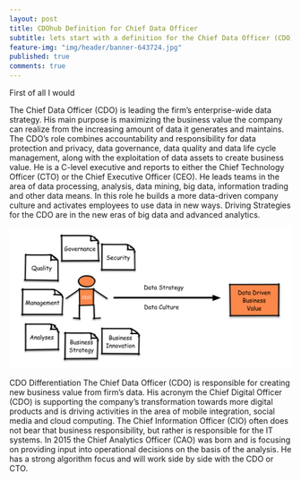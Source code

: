 ```yaml
---
layout: post
title: CDOhub Definition for Chief Data Officer
subtitle: lets start with a definition for the Chief Data Officer (CDO)
feature-img: "img/header/banner-643724.jpg"
published: true
comments: true
---
```


First of all I would

The Chief Data Officer (CDO) is leading the firm’s enterprise-wide data strategy. His main purpose is maximizing the business value the company can realize from the increasing amount of data it generates and maintains. The CDO’s role combines accountability and responsibility for data protection and privacy, data governance, data quality and data life cycle management, along with the exploitation of data assets to create business value. He is a C-level executive and reports to either the Chief Technology Officer (CTO) or the Chief Executive Officer (CEO). He leads teams in the area of data processing, analysis, data mining, big data, information trading and other data means. In this role he builds a more data-driven company culture and activates employees to use data in new ways. Driving Strategies for the CDO are in the new eras of big data and advanced analytics.

![CDO](/img/blog/cdo-def.png)

CDO Differentiation
The Chief Data Officer (CDO) is responsible for creating new business value from firm’s data. His acronym the Chief Digital Officer (CDO) is supporting the company’s transformation towards more digital products and is driving activities in the area of mobile integration, social media and cloud computing. The Chief Information Officer (CIO) often does not bear that business responsibility, but rather is responsible for the IT systems. In 2015 the Chief Analytics Officer (CAO) was born and is focusing on providing input into operational decisions on the basis of the analysis. He has a strong algorithm focus and will work side by side with the CDO or CTO.


